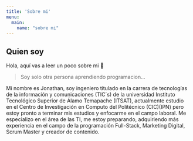 ```yaml
---
title: 'Sobre mi'
menu:
  main:
    name: "sobre mi"
---
```


## Quien soy

Hola, aquí vas a leer un poco sobre mi 🤩

> Soy solo otra persona aprendiendo programacion...

Mi nombre es Jonathan, soy ingeniero titulado en la carrera de tecnologías de la información y comunicaciones (TIC´s) de la universidad Instituto Tecnológico Superior de Álamo Temapache (ITSAT), actualmente estudio en el Centro de Investigación en Computo del Politécnico (CIC)(IPN) pero estoy pronto a terminar mis estudios y enfocarme en el campo laboral. Me especializo en el área de las TI, me estoy preparando, adquiriendo más experiencia en el campo de la programación Full-Stack, Marketing Digital, Scrum Master y creador de contenido.
